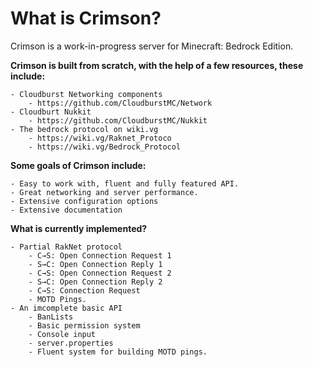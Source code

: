 # What is Crimson?
Crimson is a work-in-progress server for Minecraft: Bedrock Edition.

**Crimson is built from scratch, with the help of a few resources, these include:**
    
    - Cloudburst Networking components
        - https://github.com/CloudburstMC/Network
    - Cloudburt Nukkit
        - https://github.com/CloudburstMC/Nukkit
    - The bedrock protocol on wiki.vg
        - https://wiki.vg/Raknet_Protoco
        - https://wiki.vg/Bedrock_Protocol


**Some goals of Crimson include:**
    
    - Easy to work with, fluent and fully featured API.
    - Great networking and server performance.
    - Extensive configuration options
    - Extensive documentation

**What is currently implemented?**
    
    - Partial RakNet protocol
        - C→S: Open Connection Request 1
        - S→C: Open Connection Reply 1
        - C→S: Open Connection Request 2
        - S→C: Open Connection Reply 2
        - C→S: Connection Request
        - MOTD Pings.
    - An imcomplete basic API
        - BanLists
        - Basic permission system
        - Console input
        - server.properties
        - Fluent system for building MOTD pings.
